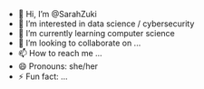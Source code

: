 - 👋 Hi, I’m @SarahZuki
- 👀 I’m interested in data science / cybersecurity
- 🌱 I’m currently learning computer science 
- 💞️ I’m looking to collaborate on ...
- 📫 How to reach me ...
- 😄 Pronouns: she/her
- ⚡ Fun fact: ...

<!---
SarahZuki/SarahZuki is a ✨ special ✨ repository because its `README.md` (this file) appears on your GitHub profile.
You can click the Preview link to take a look at your changes.
--->
